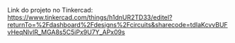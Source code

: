 Link do projeto no Tinkercad: https://www.tinkercad.com/things/h1dnUR2TD33/editel?returnTo=%2Fdashboard%2Fdesigns%2Fcircuits&sharecode=tdIaKcvvBUFvHeqNlvlR_MGA8s5C5iPx9U7Y_APx09s
